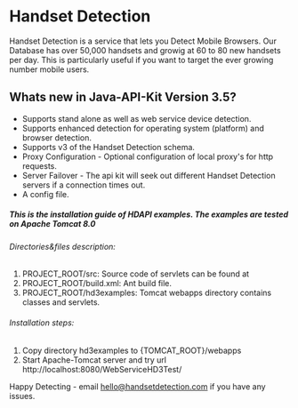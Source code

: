 # Handset Detection

Handset Detection is a service that lets you Detect Mobile Browsers. Our Database has over 50,000 handsets and growig at 60 to 80 new handsets per day. This is particularly useful if you want to target the ever growing number mobile users. 

## Whats new in Java-API-Kit Version 3.5?
* Supports stand alone as well as web service device detection.
* Supports enhanced detection for operating system (platform) and browser detection.
* Supports v3 of the Handset Detection schema.
* Proxy Configuration - Optional configuration of local proxy's for http requests.
* Server Failover - The api kit will seek out different Handset Detection servers if a connection times out.
* A config file.

##### This is the installation guide of HDAPI examples. The examples are tested on Apache Tomcat 8.0

###### Directories&files description:
1. PROJECT_ROOT/src: Source code of servlets can be found at 
2. PROJECT_ROOT/build.xml: Ant build file.
3. PROJECT_ROOT/hd3examples: Tomcat webapps directory contains classes and servlets. 

###### Installation steps:
1. Copy directory hd3examples to {TOMCAT_ROOT}/webapps
2. Start Apache-Tomcat server and try url http://localhost:8080/WebServiceHD3Test/

Happy Detecting - email hello@handsetdetection.com if you have any issues.



